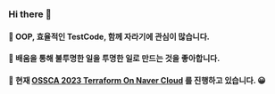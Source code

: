 ### Hi there 👋
#### 🍎 OOP, 효율적인 TestCode, 함께 자라기에 관심이 많습니다.
#### 🍎 배움을 통해 불투명한 일을 투명한 일로 만드는 것을 좋아합니다.
#### 🌱 현재 [OSSCA 2023 Terraform On Naver Cloud](https://www.contribution.ac/) 를 진행하고 있습니다. 😀

<!--
**EcoFriendlyAppleSu/EcoFriendlyAppleSu** is a ✨ _special_ ✨ repository because its `README.md` (this file) appears on your GitHub profile.

Here are some ideas to get you started:

- 🔭 I’m currently working on ...
- 🌱 I’m currently learning ...
- 👯 I’m looking to collaborate on ...
- 🤔 I’m looking for help with ...
- 💬 Ask me about ...
- 📫 How to reach me: ...
- 😄 Pronouns: ...
- ⚡ Fun fact: ...
-->
